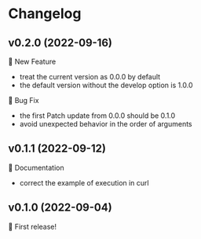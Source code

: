 # Changelog

## v0.2.0 (2022-09-16)

🚀 New Feature

+ treat the current version as 0.0.0 by default
+ the default version without the develop option is 1.0.0

🐛 Bug Fix

+ the first Patch update from 0.0.0 should be 0.1.0
+ avoid unexpected behavior in the order of arguments

## v0.1.1 (2022-09-12)

📝 Documentation

+ correct the example of execution in curl

## v0.1.0 (2022-09-04)

🎉 First release!
